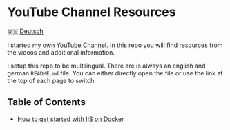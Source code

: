 # YouTube Channel Resources

:de: [Deutsch](./README.de.md)

I started my own [YouTube Channel](https://www.youtube.com/c/JochenZehnder). In
this repo you will find resources from the videos and additional information.

I setup this repo to be multilingual. There are is always an english and german
`README.md` file. You can either directly open the file or use the link at the
top of each page to switch.

## Table of Contents

- [How to get started with IIS on Docker](./2022-08-iis-on-docker/)
